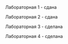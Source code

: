 Лабораторная 1 - сдана

Лабораторная 2 - сдана

Лабораторная 3 - сделана 

Лабораторная 4 - сделана

